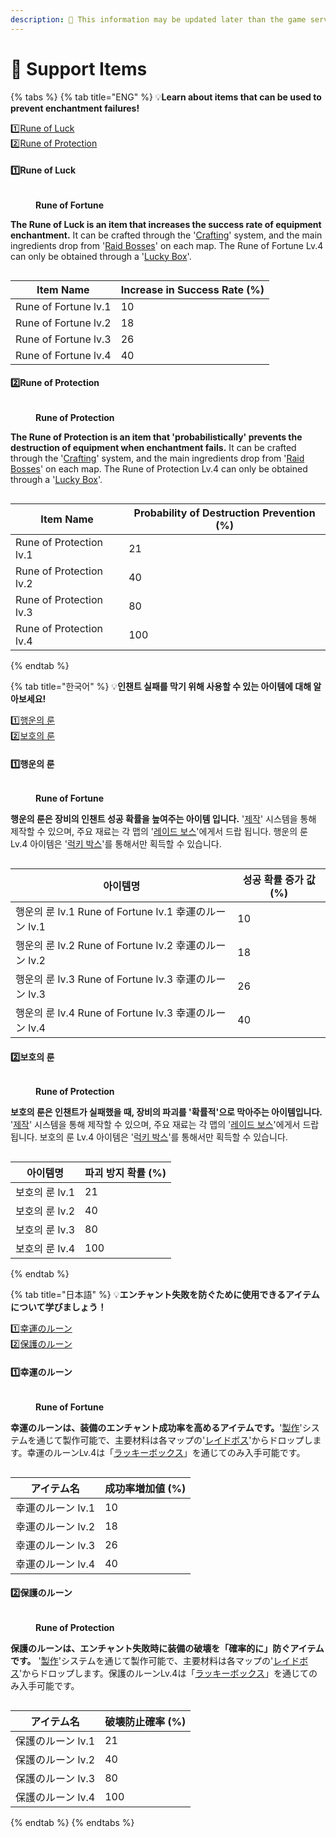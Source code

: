```yaml
---
description: 🛑 This information may be updated later than the game server data.
---
```


# 💎 Support Items

{% tabs %}
{% tab title="ENG" %}
💡**Learn about items that can be used to prevent enchantment failures!**

1️⃣[Rune of Luck](support-items.md#id-1-rune-of-luck)\
2️⃣[Rune of Protection](support-items.md#id-2-rune-of-protection)

#### 1️⃣Rune of Luck

<figure><img src="../../../.gitbook/assets/image (654).png" alt=""><figcaption><p><strong>Rune of Fortune</strong></p></figcaption></figure>

**The Rune of Luck is an item that increases the success rate of equipment enchantment.** It can be crafted through the '[Crafting](../../../getting-started-guide/craft.md#eng)' system, and the main ingredients drop from '[Raid Bosses](../../../gamemode/field-raid.md#eng)' on each map. The Rune of Fortune Lv.4 can only be obtained through a '[Lucky Box](../../../item-info/lucky-box-info.md#red-lucky-box)'.

<figure><img src="../../../.gitbook/assets/image (650).png" alt=""><figcaption></figcaption></figure>

| Item Name            | Increase in Success Rate (%) |
| -------------------- | ---------------------------- |
| Rune of Fortune lv.1 | 10                           |
| Rune of Fortune lv.2 | 18                           |
| Rune of Fortune lv.3 | 26                           |
| Rune of Fortune lv.4 | 40                           |

#### 2️⃣Rune of Protection

<figure><img src="../../../.gitbook/assets/image (653).png" alt=""><figcaption><p><strong>Rune of Protection</strong></p></figcaption></figure>

**The Rune of Protection is an item that 'probabilistically' prevents the destruction of equipment when enchantment fails.** It can be crafted through the '[Crafting](../../../getting-started-guide/craft.md#eng)' system, and the main ingredients drop from '[Raid Bosses](../../../gamemode/field-raid.md#eng)' on each map. The Rune of Protection Lv.4 can only be obtained through a '[Lucky Box](../../../item-info/lucky-box-info.md#red-lucky-box)'.

<figure><img src="../../../.gitbook/assets/image (143).png" alt=""><figcaption></figcaption></figure>



| Item Name               | Probability of Destruction Prevention (%) |
| ----------------------- | ----------------------------------------- |
| Rune of Protection lv.1 | 21                                        |
| Rune of Protection lv.2 | 40                                        |
| Rune of Protection lv.3 | 80                                        |
| Rune of Protection lv.4 | 100                                       |
{% endtab %}

{% tab title="한국어" %}
💡**인챈트 실패를 막기 위해 사용할 수 있는 아이템에 대해 알아보세요!**

1️⃣[행운의 룬](support-items.md#id-1)\
2️⃣[보호의 룬](support-items.md#id-2)

#### 1️⃣행운의 룬

<figure><img src="../../../.gitbook/assets/image (654).png" alt=""><figcaption><p><strong>Rune of Fortune</strong></p></figcaption></figure>

**행운의 룬은 장비의 인챈트 성공 확률을 높여주는 아이템 입니다.** '[제작](../../../getting-started-guide/craft.md#undefined-1)' 시스템을 통해 제작할 수 있으며, 주요 재료는 각 맵의 '[레이드 보스](../../../gamemode/field-raid.md#undefined-1)'에게서 드랍 됩니다. 행운의 룬 Lv.4 아이템은 '[럭키 박스](../../../item-info/lucky-box-info.md#red-lucky-box)'를 통해서만 획득할 수 있습니다.

<figure><img src="../../../.gitbook/assets/image (650).png" alt=""><figcaption></figcaption></figure>

| 아이템명                                        | 성공 확률 증가 값 (%) |
| ------------------------------------------- | -------------- |
| 행운의 룬 lv.1 Rune of Fortune lv.1 幸運のルーン lv.1 | 10             |
| 행운의 룬 lv.2 Rune of Fortune lv.2 幸運のルーン lv.2 | 18             |
| 행운의 룬 lv.3 Rune of Fortune lv.3 幸運のルーン lv.3 | 26             |
| 행운의 룬 lv.4 Rune of Fortune lv.3 幸運のルーン lv.4 | 40             |

#### 2️⃣보호의 룬

<figure><img src="../../../.gitbook/assets/image (653).png" alt=""><figcaption><p><strong>Rune of Protection</strong></p></figcaption></figure>

**보호의 룬은 인챈트가 실패했을 때, 장비의 파괴를 '확률적'으로 막아주는 아이템입니다.** '[제작](../../../getting-started-guide/craft.md#undefined-1)' 시스템을 통해 제작할 수 있으며, 주요 재료는 각 맵의 '[레이드 보스](../../../gamemode/field-raid.md#undefined-1)'에게서 드랍 됩니다. 보호의 룬 Lv.4 아이템은 '[럭키 박스](../../../item-info/lucky-box-info.md#red-lucky-box)'를 통해서만 획득할 수 있습니다.

<figure><img src="../../../.gitbook/assets/image (143).png" alt=""><figcaption></figcaption></figure>



| 아이템명       | 파괴 방지 확률 (%) |
| ---------- | ------------ |
| 보호의 룬 lv.1 | 21           |
| 보호의 룬 lv.2 | 40           |
| 보호의 룬 lv.3 | 80           |
| 보호의 룬 lv.4 | 100          |
{% endtab %}

{% tab title="日本語" %}
💡**エンチャント失敗を防ぐために使用できるアイテムについて学びましょう！**

1️⃣[幸運のルーン](support-items.md#id-1norn)\
2️⃣[保護のルーン](support-items.md#id-2norn)

#### 1️⃣幸運のルーン

<figure><img src="../../../.gitbook/assets/image (654).png" alt=""><figcaption><p><strong>Rune of Fortune</strong></p></figcaption></figure>

**幸運のルーンは、装備のエンチャント成功率を高めるアイテムです。**'[製作](../../../getting-started-guide/craft.md#ri-ben-yu)'システムを通じて製作可能で、主要材料は各マップの'[レイドボス](../../../gamemode/field-raid.md#ri-ben-yu)'からドロップします。幸運のルーンLv.4は「[ラッキーボックス](../../../item-info/lucky-box-info.md#red-lucky-box)」を通じてのみ入手可能です。

<figure><img src="../../../.gitbook/assets/image (650).png" alt=""><figcaption></figcaption></figure>

| アイテム名       | 成功率増加値 (%) |
| ----------- | ---------- |
| 幸運のルーン lv.1 | 10         |
| 幸運のルーン lv.2 | 18         |
| 幸運のルーン lv.3 | 26         |
| 幸運のルーン lv.4 | 40         |

#### 2️⃣保護のルーン

<figure><img src="../../../.gitbook/assets/image (653).png" alt=""><figcaption><p><strong>Rune of Protection</strong></p></figcaption></figure>

**保護のルーンは、エンチャント失敗時に装備の破壊を「確率的に」防ぐアイテムです。** '[製作](../../../getting-started-guide/craft.md#ri-ben-yu)'システムを通じて製作可能で、主要材料は各マップの'[レイドボス](../../../gamemode/field-raid.md#ri-ben-yu)'からドロップします。保護のルーンLv.4は「[ラッキーボックス](../../../item-info/lucky-box-info.md#red-lucky-box)」を通じてのみ入手可能です。

<figure><img src="../../../.gitbook/assets/image (143).png" alt=""><figcaption></figcaption></figure>



| アイテム名       | 破壊防止確率 (%) |
| ----------- | ---------- |
| 保護のルーン lv.1 | 21         |
| 保護のルーン lv.2 | 40         |
| 保護のルーン lv.3 | 80         |
| 保護のルーン lv.4 | 100        |
{% endtab %}
{% endtabs %}
